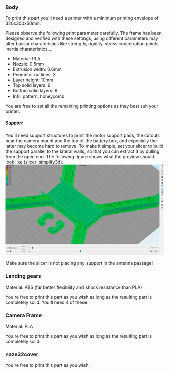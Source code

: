### Body

To print this part you'll need a printer with a minimum printing envelope of 320x300x50mm.

Please observe the following print parameter carefully. The frame has been designed and verified with these settings, using different parameters may alter basilar charateristics like strength, rigidity, stress concetration points, inertia charateristics....

* Material: PLA 
* Nozzle: 0.5mm
* Extrusion width: 0.6mm
* Perimeter outlines: 3
* Layer height: 10mm
* Top solid layers: 9
* Bottom solid layers: 9
* Infill pattern: honeycomb

You are free to set all the remaining printing options as they best suit your printer.

##### Support

You'll need support structures to print the motor support pads, the cutouts near the camera mount and the top of the battery box, and expecially the latter may become hard to remove. To make it simple, set your slicer to build the support parallel to the lateral walls, so that you can extract it by pulling from the open end. The following figure shows what the preview should look like (slicer: simplify3d).
![Support material example](body_support.png)

Make sure the slicer is not placing any support in the antenna passage!

### Landing gears

Material: ABS (far better flexibility and shock resistance than PLA)

You're free to print this part as you wish as long as the resulting part is completely solid. You'll need 4 of these.

### Camera Frame

Material: PLA

You're free to print this part as you wish as long as the resulting part is completely solid.

### naze32cover

You're free to print this part as you wish.
